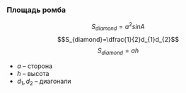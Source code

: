### Площадь ромба
$$S_{diamond}=a^2 sin A$$
$$S_{diamond}=\dfrac{1}{2}d_{1}d_{2}$$
$$S_{diamond}=ah$$
- $a$ – сторона
- $h$ – высота
- $d_1, d_2$ – диагонали
